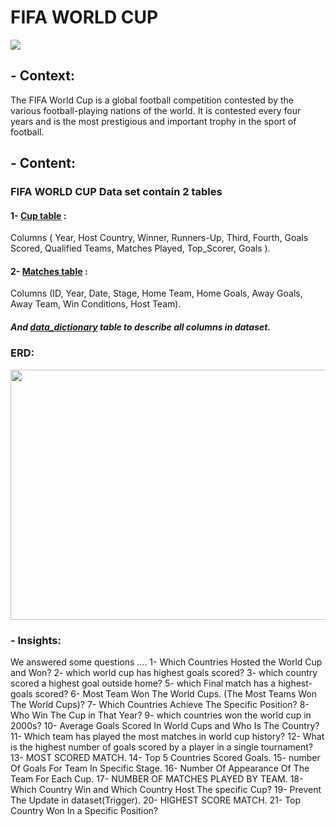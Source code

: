 # FIFA WORLD CUP
<img src="https://user-images.githubusercontent.com/47163932/235232138-8b24cb08-18cd-427e-b0ba-c7649cdac4a0.jpg">

## - Context:

<p>The FIFA World Cup is a global football competition contested by the various football-playing nations of the world. It is contested every four years and is the most prestigious and important trophy in the sport of football.<p/>


## - Content:

### FIFA WORLD CUP Data set contain 2 tables 
#### 1-	[Cup table](https://github.com/AhmedAboelkasem/FIFA-WORLD-CUP/blob/main/world_cups.csv) :
Columns ( Year, Host Country, Winner, Runners-Up, Third, Fourth, Goals Scored, Qualified Teams, Matches Played,
Top_Scorer, Goals ).
 
#### 2-	[Matches table](https://github.com/AhmedAboelkasem/FIFA-WORLD-CUP/blob/main/world_cup_matches.csv) : 
Columns (ID, Year, Date, Stage, Home Team, Home Goals, Away Goals, Away Team, Win Conditions, Host Team).

##### And [data_dictionary](https://github.com/AhmedAboelkasem/FIFA-WORLD-CUP/blob/main/Description.csv) table to describe all columns in dataset.

### ERD:

<img src="https://user-images.githubusercontent.com/47163932/235233298-bf9021cf-1cbd-4bae-bba6-f44ea0e7b732.jpeg" width="600" height="400">

### - Insights:

<p> We answered some questions …. </n>
1- Which Countries Hosted the World Cup and Won?
2- which world cup has highest goals scored?
3- which country scored a highest goal outside home?
5- which Final match has a highest-goals scored?
6- Most Team Won The World Cups.
     (The Most Teams Won The World Cups)?
7- Which Countries Achieve The Specific Position?
8- Who Win The Cup in That Year?
9- which countries won the world cup in 2000s?
10- Average Goals Scored In World Cups and Who Is The Country?
11- Which team has played the most matches in world cup history?
12- What is the highest number of goals scored by a player in a single tournament?
13- MOST SCORED MATCH.
14- Top 5 Countries Scored Goals.
15- number Of Goals For Team In Specific Stage.
16- Number Of Appearance Of The Team For Each Cup.
17- NUMBER OF MATCHES PLAYED BY TEAM.
18- Which Country Win and Which Country Host The specific Cup?
19- Prevent The Update in dataset(Trigger).
20- HIGHEST SCORE MATCH.
21- Top Country Won In a Specific Position?
<p/>
